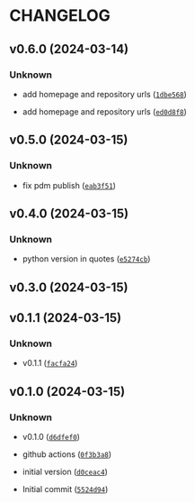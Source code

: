 # CHANGELOG



## v0.6.0 (2024-03-14)

### Unknown

* add homepage and repository urls ([`1dbe568`](https://github.com/mckelvie-org/py-refresh-legacy-aws-sso-profile/commit/1dbe5686f56daef3b2d10ac2ae3336958a0a31a3))

* add homepage and repository urls ([`ed0d8f8`](https://github.com/mckelvie-org/py-refresh-legacy-aws-sso-profile/commit/ed0d8f8c449f3af6ac4291d4bd1a084eeef308c7))


## v0.5.0 (2024-03-15)

### Unknown

* fix pdm publish ([`eab3f51`](https://github.com/mckelvie-org/py-refresh-legacy-aws-sso-profile/commit/eab3f51302a6a57410323d1bb5ed88b9e27c5322))


## v0.4.0 (2024-03-15)

### Unknown

* python version in quotes ([`e5274cb`](https://github.com/mckelvie-org/py-refresh-legacy-aws-sso-profile/commit/e5274cb252bf4524775d12951a78914f60f0b19c))


## v0.3.0 (2024-03-15)


## v0.1.1 (2024-03-15)

### Unknown

* v0.1.1 ([`facfa24`](https://github.com/mckelvie-org/py-refresh-legacy-aws-sso-profile/commit/facfa24502a8a142ae6fea6c849f7fd4f989c018))


## v0.1.0 (2024-03-15)

### Unknown

* v0.1.0 ([`d6dfef0`](https://github.com/mckelvie-org/py-refresh-legacy-aws-sso-profile/commit/d6dfef02e2ea1c8798b6299c0f88251bba51040b))

* github actions ([`0f3b3a8`](https://github.com/mckelvie-org/py-refresh-legacy-aws-sso-profile/commit/0f3b3a80923fc888b6dcf23e80955d37f2f36e9d))

* initial version ([`d0ceac4`](https://github.com/mckelvie-org/py-refresh-legacy-aws-sso-profile/commit/d0ceac412f3fc5f92cc059a83df846eeff0a86b3))

* Initial commit ([`5524d94`](https://github.com/mckelvie-org/py-refresh-legacy-aws-sso-profile/commit/5524d94804612881dbb85f6cd3a91d1201c98fae))
